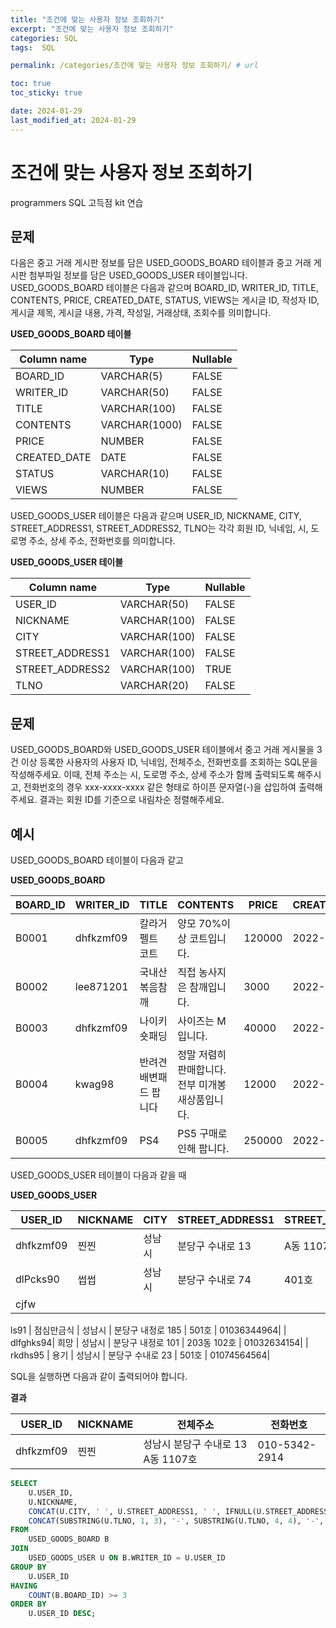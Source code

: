 ```yaml
---
title: "조건에 맞는 사용자 정보 조회하기"
excerpt: "조건에 맞는 사용자 정보 조회하기"
categories: SQL
tags:  SQL

permalink: /categories/조건에 맞는 사용자 정보 조회하기/ # url

toc: true
toc_sticky: true

date: 2024-01-29
last_modified_at: 2024-01-29
---
```


# 조건에 맞는 사용자 정보 조회하기

programmers SQL 고득점 kit 연습

문제
---

다음은 중고 거래 게시판 정보를 담은 USED_GOODS_BOARD 테이블과 중고 거래 게시판 첨부파일 정보를 담은 USED_GOODS_USER 테이블입니다. USED_GOODS_BOARD 테이블은 다음과 같으며 BOARD_ID, WRITER_ID, TITLE, CONTENTS, PRICE, CREATED_DATE, STATUS, VIEWS는 게시글 ID, 작성자 ID, 게시글 제목, 게시글 내용, 가격, 작성일, 거래상태, 조회수를 의미합니다.

**USED_GOODS_BOARD 테이블**

| Column name | Type      | Nullable |
|-------------|-----------|----------|
| BOARD_ID    | VARCHAR(5)| FALSE    |
| WRITER_ID   | VARCHAR(50)| FALSE   |
| TITLE       | VARCHAR(100)| FALSE   |
| CONTENTS    | VARCHAR(1000)| FALSE  |
| PRICE       | NUMBER    | FALSE    |
| CREATED_DATE| DATE      | FALSE    |
| STATUS      | VARCHAR(10)| FALSE   |
| VIEWS       | NUMBER    | FALSE    |

USED_GOODS_USER 테이블은 다음과 같으며 USER_ID, NICKNAME, CITY, STREET_ADDRESS1, STREET_ADDRESS2, TLNO는 각각 회원 ID, 닉네임, 시, 도로명 주소, 상세 주소, 전화번호를 의미합니다.

**USED_GOODS_USER 테이블**

| Column name   | Type      | Nullable |
|---------------|-----------|----------|
| USER_ID       | VARCHAR(50)| FALSE   |
| NICKNAME      | VARCHAR(100)| FALSE  |
| CITY          | VARCHAR(100)| FALSE  |
| STREET_ADDRESS1| VARCHAR(100)| FALSE |
| STREET_ADDRESS2| VARCHAR(100)| TRUE  |
| TLNO          | VARCHAR(20)| FALSE   |

문제
---
USED_GOODS_BOARD와 USED_GOODS_USER 테이블에서 중고 거래 게시물을 3건 이상 등록한 사용자의 사용자 ID, 닉네임, 전체주소, 전화번호를 조회하는 SQL문을 작성해주세요. 이때, 전체 주소는 시, 도로명 주소, 상세 주소가 함께 출력되도록 해주시고, 전화번호의 경우 xxx-xxxx-xxxx 같은 형태로 하이픈 문자열(-)을 삽입하여 출력해주세요. 결과는 회원 ID를 기준으로 내림차순 정렬해주세요.

예시
---
USED_GOODS_BOARD 테이블이 다음과 같고

**USED_GOODS_BOARD**

| BOARD_ID | WRITER_ID | TITLE       | CONTENTS                     | PRICE | CREATED_DATE | STATUS | VIEWS |
|----------|-----------|-------------|------------------------------|-------|--------------|--------|-------|
| B0001    | dhfkzmf09 | 칼라거펠트 코트 | 양모 70%이상 코트입니다.      | 120000| 2022-10-14   | DONE   | 104   |
| B0002    | lee871201 | 국내산 볶음참깨 | 직접 농사지은 참깨입니다.      | 3000  | 2022-10-02   | DONE   | 121   |
| B0003    | dhfkzmf09 | 나이키 숏패딩 | 사이즈는 M입니다.              | 40000 | 2022-10-17   | DONE   | 98    |
| B0004    | kwag98    | 반려견 배변패드 팝니다 | 정말 저렴히 판매합니다. 전부 미개봉 새상품입니다. | 12000 | 2022-10-01   | DONE   | 250   |
| B0005    | dhfkzmf09 | PS4         | PS5 구매로인해 팝니다.         | 250000| 2022-11-03   | DONE   | 111   |

USED_GOODS_USER 테이블이 다음과 같을 때

**USED_GOODS_USER**

| USER_ID  | NICKNAME | CITY   | STREET_ADDRESS1 | STREET_ADDRESS2 | TLNO       |
|----------|----------|--------|-----------------|-----------------|------------|
| dhfkzmf09| 찐찐     | 성남시  | 분당구 수내로 13  | A동 1107호      | 01053422914|
| dlPcks90 | 썹썹     | 성남시  | 분당구 수내로 74  | 401호           | 01034573944|
| cjfw

ls91 | 점심만금식 | 성남시  | 분당구 내정로 185 | 501호           | 01036344964|
| dlfghks94| 희망     | 성남시  | 분당구 내정로 101 | 203동 102호     | 01032634154|
| rkdhs95  | 용기     | 성남시  | 분당구 수내로 23  | 501호           | 01074564564|

SQL을 실행하면 다음과 같이 출력되어야 합니다.

**결과**

| USER_ID  | NICKNAME | 전체주소                           | 전화번호        |
|----------|----------|-----------------------------------|----------------|
| dhfkzmf09| 찐찐     | 성남시 분당구 수내로 13 A동 1107호 | 010-5342-2914 |


```sql
SELECT 
    U.USER_ID,
    U.NICKNAME,
    CONCAT(U.CITY, ' ', U.STREET_ADDRESS1, ' ', IFNULL(U.STREET_ADDRESS2, '')) AS FULL_ADDRESS,
    CONCAT(SUBSTRING(U.TLNO, 1, 3), '-', SUBSTRING(U.TLNO, 4, 4), '-', SUBSTRING(U.TLNO, 8)) AS PHONE_NUMBER
FROM 
    USED_GOODS_BOARD B
JOIN 
    USED_GOODS_USER U ON B.WRITER_ID = U.USER_ID
GROUP BY 
    U.USER_ID
HAVING 
    COUNT(B.BOARD_ID) >= 3
ORDER BY 
    U.USER_ID DESC;
```

